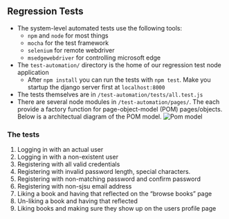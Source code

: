 ## <a name='RegressionTests'></a>Regression Tests
- The system-level automated tests use the following tools:
	- `npm` and `node` for most things
	- `mocha` for the test framework
	- `selenium` for remote webdriver 
	- `msedgewebdriver` for controlling microsoft edge
- The `test-automation/` directory is the home of our regression test node application
	- After `npm install` you can run the tests with `npm test`. Make you startup the django server first at `localhost:8000`
- The tests themselves are in 	`/test-automation/tests/all.test.js`
- There are several node modules in `/test-automation/pages/`. The each provide a factory function for page-object-model (POM) pages/objects. Below is a architectual diagram of the POM model. ![Pom model](https://miro.medium.com/max/1200/1*Uz0xBEbnd7IhEubY392Cow.png)

### The tests
1. Logging in with an actual user
2. Logging in with a non-existent user
3. Registering with all valid credentials
4. Registering with invalid password length, special characters.
5. Registering with non-matching password and confirm password
6. Registering with non-sjsu email address
7. Liking a book and having that reflected on the “browse books” page
8. Un-liking a book and having that reflected
9. Liking books and making sure they show up on the users profile page
